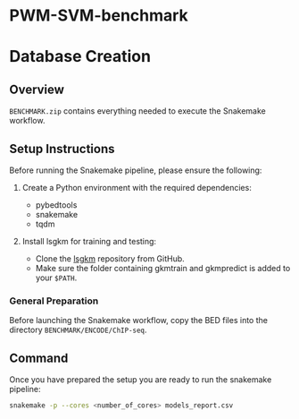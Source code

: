 # PWM-SVM-benchmark

# Database Creation

## Overview
`BENCHMARK.zip` contains everything needed to execute the Snakemake workflow.

## Setup Instructions
Before running the Snakemake pipeline, please ensure the following:

1. Create a Python environment with the required dependencies:
   - pybedtools
   - snakemake
   - tqdm

2. Install lsgkm for training and testing:
   - Clone the [lsgkm](https://github.com/Dongwon-Lee/lsgkm) repository from GitHub.
   - Make sure the folder containing gkmtrain and gkmpredict is added to your `$PATH`.

### General Preparation
Before launching the Snakemake workflow, copy the BED files into the directory `BENCHMARK/ENCODE/ChIP-seq`.

## Command
Once you have prepared the setup you are ready to run the snakemake pipeline:
```bash
snakemake -p --cores <number_of_cores> models_report.csv
